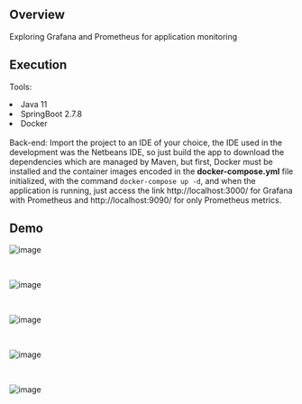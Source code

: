 ## Overview

Exploring Grafana and Prometheus for application monitoring

## Execution

Tools:
<li> Java 11 </li>
<li> SpringBoot 2.7.8 </li>
<li> Docker </li>
<br>
Back-end: 
Import the project to an IDE of your choice, the IDE used in the development was the Netbeans IDE,
so just build the app to download the dependencies which are managed by Maven,
but first, Docker must be installed and the container images encoded in the <strong>docker-compose.yml</strong> file initialized,
with the command <code>docker-compose up -d</code>, and when the application is running, just access the link http://localhost:3000/ for Grafana with Prometheus and http://localhost:9090/ for only Prometheus metrics.
<br>


## Demo
![image](https://user-images.githubusercontent.com/56695817/233852189-6ee73540-64aa-4cc8-8f4d-1d55f4d1582a.png)

<br>

![image](https://user-images.githubusercontent.com/56695817/233850650-a53f570b-24bf-4a05-a0b6-7589cd3267a9.png)

<br>

![image](https://user-images.githubusercontent.com/56695817/233850738-25e336e9-168e-4b33-8197-730b669d9aca.png)

<br>

![image](https://user-images.githubusercontent.com/56695817/233854427-a912b5e1-c938-48fe-9c23-1f2e4e8aa27e.png)

<br>

![image](https://user-images.githubusercontent.com/56695817/233850305-67b0a80e-8f14-4a07-882b-417781ff9d24.png)
